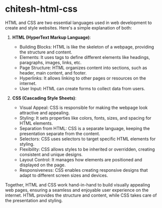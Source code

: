 # chitesh-html-css
HTML and CSS are two essential languages used in web development to create and style websites. Here's a simple explanation of both:

1. **HTML (HyperText Markup Language)**:
   - Building Blocks: HTML is like the skeleton of a webpage, providing the structure and content.
   - Elements: It uses tags to define different elements like headings, paragraphs, images, links, etc.
   - Page Structure: HTML organizes content into sections, such as header, main content, and footer.
   - Hyperlinks: It allows linking to other pages or resources on the internet.
   - User Input: HTML can create forms to collect data from users.

2. **CSS (Cascading Style Sheets)**:
   - Visual Appeal: CSS is responsible for making the webpage look attractive and appealing.
   - Styling: It sets properties like colors, fonts, sizes, and spacing for HTML elements.
   - Separation from HTML: CSS is a separate language, keeping the presentation separate from the content.
   - Selectors: CSS uses selectors to target specific HTML elements for styling.
   - Flexibility: CSS allows styles to be inherited or overridden, creating consistent and unique designs.
   - Layout Control: It manages how elements are positioned and displayed on the page.
   - Responsiveness: CSS enables creating responsive designs that adapt to different screen sizes and devices.

Together, HTML and CSS work hand-in-hand to build visually appealing web pages, ensuring a seamless and enjoyable user experience on the internet. HTML provides the structure and content, while CSS takes care of the presentation and styling.
